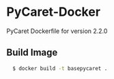 # PyCaret-Docker
PyCaret Dockerfile for version 2.2.0 

## Build Image
  ```sh
    $ docker build -t basepycaret .
  ```

